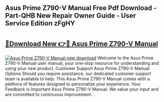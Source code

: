 ## Asus Prime Z790-V Manual Free Pdf Download - Part-QHB New Repair Owner Guide - User Service Edition zFgHY

# <h2><a href="http://bc14273.oget.top/?id=Asus+Prime+Z790-V+Manual">🔗Download New 👉🔴 Asus Prime Z790-V Manual</a></h2>

[![Asus Prime Z790-V Manual new download](https://i.imgur.com/5g1atiW.png)](http://bc14273.oget.top/?id=Asus+Prime+Z790-V+Manual)
Welcome to the Asus Prime Z790-V Manual user manual, your one-stop resource for understanding and using your new product. Customer Support Asus Prime Z790-V Manual Options Should you require assistance, our dedicated customer support team is available to help. This Asus Prime Z790-V Manual comes with a plethora of features designed to personalize your experience. Your Feedback is Important Asus Prime Z790-V Manual. We value your input and are committed to continuous improvement.
